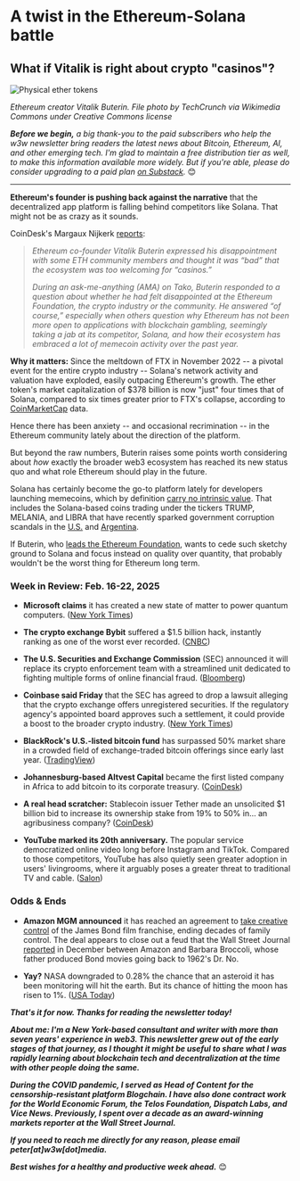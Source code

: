 # A twist in the Ethereum-Solana battle
## What if Vitalik is right about crypto "casinos"?

![Physical ether tokens](https://w3w.news/img/vitalik1920.jpg)

<!-- Link to original photo in the Wikimedia database, including metadata: https://commons.wikimedia.org/wiki/File:Javier_Milei_VIVA_24_(3).jpg -->

*Ethereum creator Vitalik Buterin. File photo by TechCrunch via Wikimedia Commons under Creative Commons license*

*<strong>Before we begin,</strong> a big thank-you to the paid subscribers who help the w3w newsletter bring readers the latest news about Bitcoin, Ethereum, AI, and other emerging tech. I'm glad to maintain a free distribution tier as well, to make this information available more widely. But if you're able, please do consider upgrading to a paid plan [on Substack](https://w3wnews.substack.com/subscribe).* 😊

<hr>

**Ethereum's founder is pushing back against the narrative** that the decentralized app platform is falling behind competitors like Solana. That might not be as crazy as it sounds.

CoinDesk's Margaux Nijkerk [reports](https://www.coindesk.com/tech/2025/02/20/vitalik-buterin-disappointed-with-lack-of-embrace-for-blockchain-casinos):

<blockquote><em>
<p>Ethereum co-founder Vitalik Buterin expressed his disappointment with some ETH community members and thought it was “bad” that the ecosystem was too welcoming for “casinos.”</p>

<p>During an ask-me-anything (AMA) on Tako, Buterin responded to a question about whether he had felt disappointed at the Ethereum Foundation, the crypto industry or the community. He answered “of course,” especially when others question why Ethereum has not been more open to applications with blockchain gambling, seemingly taking a jab at its competitor, Solana, and how their ecosystem has embraced a lot of memecoin activity over the past year.</p>
</em></blockquote>

**Why it matters:** Since the meltdown of FTX in November 2022 -- a pivotal event for the entire crypto industry -- Solana's network activity and valuation have exploded, easily outpacing Ethereum's growth. The ether token's market capitalization of $378 billion is now "just" four times that of Solana, compared to six times greater prior to FTX's collapse, according to [CoinMarketCap](https://coinmarketcap.com/) data.

Hence there has been anxiety -- and occasional recrimination -- in the Ethereum community lately about the direction of the platform.

But beyond the raw numbers, Buterin raises some points worth considering about *how* exactly the broader web3 ecosystem has reached its new status quo and what role Ethereum should play in the future.

Solana has certainly become the go-to platform lately for developers launching memecoins, which by definition [carry no intrinsic value](https://www.investopedia.com/meme-coin-6750312). That includes the Solana-based coins trading under the tickers TRUMP, MELANIA, and LIBRA that have recently sparked government corruption scandals in the [U.S.](https://www.cnn.com/2025/01/20/tech/meme-coins-donald-melania-trump-intl-hnk/index.html) and [Argentina](https://apnews.com/article/argentina-milei-cryptocurrency-fraud-charges-3f572a5f294d7c25437a08151798b917).

If Buterin, who [leads the Ethereum Foundation](https://cointelegraph.com/news/buterin-announces-leadership-changes-ethereum-foundation), wants to cede such sketchy ground to Solana and focus instead on quality over quantity, that probably wouldn't be the worst thing for Ethereum long term.

### Week in Review: Feb. 16-22, 2025

- **Microsoft claims** it has created a new state of matter to power quantum computers. ([New York Times](https://news.google.com/read/CBMinAFBVV95cUxOaGt0SnZsV0hkaGo2blNYcVRJZVlTbXdpLTA2NUIzd3ltN0hGbGlPa3pLX1ozY0xPNmJSVHVrR09rM1NKYkhVU3R3UzlJbE1HUU9Gdi1IRUhqV0w0Nm1EYm9Ob3Ywd3UtY0MwNWpMUjYxdFFLeHRfQVd6dkJ6X2xmZlVVNGM0LTFUdnJ5X3hkenQzRTE2UzQtZFNQTDM?hl=en-US&gl=US&ceid=US%3Aen))

- **The crypto exchange Bybit** suffered a $1.5 billion hack, instantly ranking as one of the worst ever recorded. ([CNBC](https://www.cnbc.com/2025/02/21/hackers-steal-1point5-billion-from-exchange-bybit-biggest-crypto-heist.html))

- **The U.S. Securities and Exchange Commission** (SEC) announced it will replace its crypto enforcement team with a streamlined unit dedicated to fighting multiple forms of online financial fraud. ([Bloomberg](https://finance.yahoo.com/news/sec-replaces-crypto-enforcement-team-153331919.html))

- **Coinbase said Friday** that the SEC has agreed to drop a lawsuit alleging that the crypto exchange offers unregistered securities. If the regulatory agency's appointed board approves such a settlement, it could provide a boost to the broader crypto industry. ([New York Times](https://news.google.com/read/CBMie0FVX3lxTE1PNEpHMTRSZE5XRFlFOFA1bElpLVJMdzB4aFJoSmlFSnBzZ0VPUmdIZDdNQ3ZUSmFKQVR0bFc0aVpZeXJvZGJRRVNLdDRXZC14RWstelFubkt5SnFSWVBiRkloTUdQeWlmUV9Tc3IxVmpfMFFZbHFWMk45MA?hl=en-US&gl=US&ceid=US%3Aen))

- **BlackRock's U.S.-listed bitcoin fund** has surpassed 50% market share in a crowded field of exchange-traded bitcoin offerings since early last year. ([TradingView](https://www.tradingview.com/news/cointelegraph:e9b811344094b:0-blackrock-bitcoin-etf-surpasses-50-market-share-despite-3-day-sell-off/))

- **Johannesburg-based Altvest Capital** became the first listed company in Africa to add bitcoin to its corporate treasury. ([CoinDesk](https://www.coindesk.com/business/2025/02/21/bitcoin-treasury-bandwagon-reaches-africa-as-altvest-jumps-on-board))

- **A real head scratcher:** Stablecoin issuer Tether made an unsolicited $1 billion bid to increase its ownership stake from 19% to 50% in... an agribusiness company? ([CoinDesk](https://www.coindesk.com/business/2025/02/18/tether-makes-unsolicited-offer-for-buying-majority-stake-in-agrodeco))

- **YouTube marked its 20th anniversary.** The popular service democratized online video long before Instagram and TikTok. Compared to those competitors, YouTube has also quietly seen greater adoption in users' livingrooms, where it arguably poses a greater threat to traditional TV and cable. ([Salon](https://www.salon.com/2025/02/18/youtube-at-20-the-video-platform-transformed-screen-entertainment-now-it-could-change-a-lot-more/))

### Odds & Ends

- **Amazon MGM announced** it has reached an agreement to [take creative control](https://www.yahoo.com/entertainment/amazon-mgm-takes-creative-reins-144531572.html) of the James Bond film franchise, ending decades of family control. The deal appears to close out a feud that the Wall Street Journal [reported](https://www.wsj.com/business/media/james-bond-movies-amazon-barbara-broccoli-0b04f0db?st=jth3B4&reflink=desktopwebshare_permalink) in December between Amazon and Barbara Broccoli, whose father produced Bond movies going back to 1962's Dr. No.

- **Yay?** NASA downgraded to 0.28% the chance that an asteroid it has been monitoring will hit the earth. But its chance of hitting the moon has risen to 1%. ([USA Today](https://www.usatoday.com/story/news/nation/2025/02/21/nasa-odds-2024-yr4-asteroid-city-killer/79333551007/))

_**That's it for now. Thanks for reading the newsletter today!**_

_**About me: I'm a New York-based consultant and writer with more than seven years' experience in web3. This newsletter grew out of the early stages of that journey, as I thought it might be useful to share what I was rapidly learning about blockchain tech and decentralization at the time with other people doing the same.**_

 _**During the COVID pandemic, I served as Head of Content for the censorship-resistant platform Blogchain. I have also done contract work for the World Economic Forum, the Telos Foundation, Dispatch Labs, and Vice News. Previously, I spent over a decade as an award-winning markets reporter at the Wall Street Journal.**_

 _**If you need to reach me directly for any reason, please email peter[at]w3w[dot]media.**_

 _**Best wishes for a healthy and productive week ahead.**_ 😊
